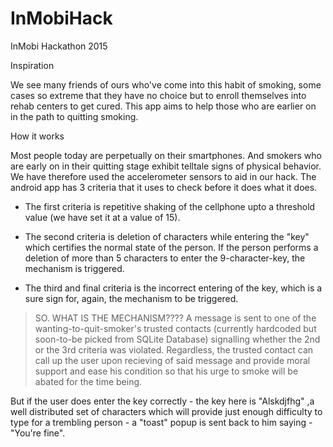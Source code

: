 # InMobiHack

InMobi Hackathon 2015

Inspiration

We see many friends of ours who've come into this habit of smoking, some cases so extreme that they have no choice but to enroll themselves into rehab centers to get cured. This app aims to help those who are earlier on in the path to quitting smoking.

How it works

Most people today are perpetually on their smartphones. And smokers who are early on in their quitting stage exhibit telltale signs of physical behavior. We have therefore used the accelerometer sensors to aid in our hack. The android app has 3 criteria that it uses to check before it does what it does.

 - The first criteria is repetitive shaking of the cellphone upto a threshold value (we have set it at a value of 15).

 - The second criteria is deletion of characters while entering the "key" which certifies the normal state of the person. If the person performs a deletion of more than 5 characters to enter the 9-character-key, the mechanism is triggered.

 - The third and final criteria is the incorrect entering of the key, which is a sure sign for, again, the mechanism to be triggered. 

> SO. WHAT IS THE MECHANISM???? A message is sent to one of the wanting-to-quit-smoker's trusted contacts (currently hardcoded but soon-to-be picked from SQLite Database) signalling whether the 2nd or the 3rd criteria was violated. Regardless, the trusted contact can call up the user upon recieving of said message and provide moral support and ease his condition so that his urge to smoke will be abated for the time being.

But if the user does enter the key correctly - the key here is "Alskdjfhg" ,a well distributed set of characters which will provide just enough difficulty to type for a trembling person - a "toast" popup is sent back to him saying - "You're fine".

